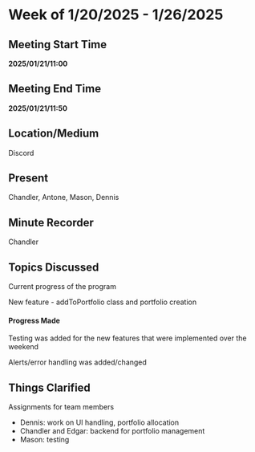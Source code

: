 # Week of 1/20/2025 - 1/26/2025

## Meeting Start Time

**2025/01/21/11:00** 

## Meeting End Time

**2025/01/21/11:50**

## Location/Medium

Discord

## Present

Chandler, Antone, Mason, Dennis

## Minute Recorder

Chandler

## Topics Discussed

Current progress of the program 

New feature - addToPortfolio class and portfolio creation

#### Progress Made
Testing was added for the new features that were implemented over the weekend

Alerts/error handling was added/changed

## Things Clarified
Assignments for team members
- Dennis: work on UI handling, portfolio allocation
- Chandler and Edgar: backend for portfolio management
- Mason: testing
